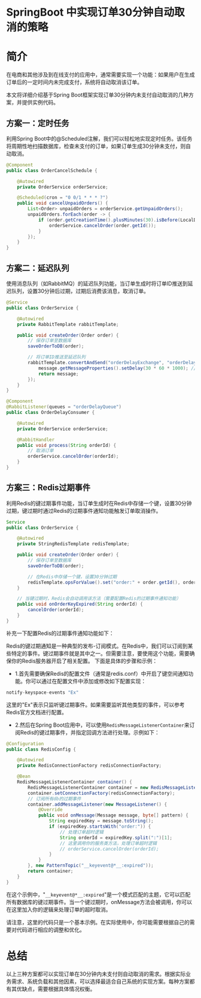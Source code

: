 # SpringBoot 中实现订单30分钟自动取消的策略

# 简介

在电商和其他涉及到在线支付的应用中，通常需要实现一个功能：如果用户在生成订单后的一定时间内未完成支付，系统将自动取消该订单。

本文将详细介绍基于Spring Boot框架实现订单30分钟内未支付自动取消的几种方案，并提供实例代码。



## 方案一：定时任务

利用Spring Boot中的@Scheduled注解，我们可以轻松地实现定时任务。该任务将周期性地扫描数据库，检查未支付的订单，如果订单生成30分钟未支付，则自动取消。



```java
@Component
public class OrderCancelSchedule {

    @Autowired
    private OrderService orderService;

    @Scheduled(cron = "0 0/1 * * * ?")
    public void cancelUnpaidOrders() {
        List<Order> unpaidOrders = orderService.getUnpaidOrders();
        unpaidOrders.forEach(order -> {
            if (order.getCreationTime().plusMinutes(30).isBefore(LocalDateTime.now())) {
                orderService.cancelOrder(order.getId());
            }
        });
    }
}
```

## 方案二：延迟队列

使用消息队列（如RabbitMQ）的延迟队列功能，当订单生成时将订单ID推送到延迟队列，设置30分钟后过期，过期后消费该消息，取消订单。

```java
@Service
public class OrderService {

    @Autowired
    private RabbitTemplate rabbitTemplate;

    public void createOrder(Order order) {
        // 保存订单至数据库
        saveOrderToDB(order);

        // 将订单ID推送至延迟队列
        rabbitTemplate.convertAndSend("orderDelayExchange", "orderDelayKey", order.getId(), message -> {
            message.getMessageProperties().setDelay(30 * 60 * 1000); // 设置延迟时间
            return message;
        });
    }
}

@Component
@RabbitListener(queues = "orderDelayQueue")
public class OrderDelayConsumer {

    @Autowired
    private OrderService orderService;

    @RabbitHandler
    public void process(String orderId) {
        // 取消订单
        orderService.cancelOrder(orderId);
    }
}
```

## 方案三：Redis过期事件

利用Redis的键过期事件功能，当订单生成时在Redis中存储一个键，设置30分钟过期，键过期时通过Redis的过期事件通知功能触发订单取消操作。

```java
Service
public class OrderService {

    @Autowired
    private StringRedisTemplate redisTemplate;

    public void createOrder(Order order) {
        // 保存订单至数据库
        saveOrderToDB(order);

        // 在Redis中存储一个键，设置30分钟过期
        redisTemplate.opsForValue().set("order:" + order.getId(), order.getId(), 30, TimeUnit.MINUTES);
    }

    // 当键过期时，Redis会自动调用该方法（需要配置Redis的过期事件通知功能）
    public void onOrderKeyExpired(String orderId) {
        cancelOrder(orderId);
    }
}
```

补充一下配置Redis的过期事件通知功能如下：

Redis的键过期通知是一种典型的发布-订阅模式。在Redis中，我们可以订阅到某些特定的事件。键过期事件就是其中之一。但需要注意，要使用这个功能，需要确保你的Redis服务器开启了相关配置。 下面是具体的步骤和示例：



- 1.首先需要确保Redis的配置文件（通常是redis.conf）中开启了键空间通知功能。你可以通过在配置文件中添加或修改如下配置实现：

```c
notify-keyspace-events "Ex"
```

这里的"Ex"表示只监听键过期事件。如果需要监听其他类型的事件，可以参考Redis官方文档进行配置。



- 2.然后在Spring Boot应用中，可以使用`RedisMessageListenerContainer`来订阅Redis的键过期事件，并指定回调方法进行处理。示例如下：

```java
@Configuration
public class RedisConfig {

    @Autowired
    private RedisConnectionFactory redisConnectionFactory;

    @Bean
    RedisMessageListenerContainer container() {
        RedisMessageListenerContainer container = new RedisMessageListenerContainer();
        container.setConnectionFactory(redisConnectionFactory);
        // 订阅所有db的过期事件
        container.addMessageListener(new MessageListener() {
            @Override
            public void onMessage(Message message, byte[] pattern) {
                String expiredKey = message.toString();
                if (expiredKey.startsWith("order:")) {
                    // 处理订单超时逻辑
                    String orderId = expiredKey.split(":")[1];
                    // 这里调用你的服务类方法，处理订单超时逻辑
                    // orderService.cancelOrder(orderId);
                }
            }
        }, new PatternTopic("__keyevent@*__:expired"));
        return container;
    }
}
```

在这个示例中，"`__keyevent@*__:expired`"是一个模式匹配的主题，它可以匹配所有数据库的键过期事件。当一个键过期时，onMessage方法会被调用，你可以在这里加入你的逻辑来处理订单的超时取消。



请注意，这里的代码只是一个基本示例。在实际使用中，你可能需要根据自己的需要对代码进行相应的调整和优化。



# 总结

以上三种方案都可以实现订单在30分钟内未支付则自动取消的需求。根据实际业务需求、系统负载和其他因素，可以选择最适合自己系统的实现方案。每种方案都有其优缺点，需要根据具体情况权衡。